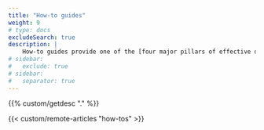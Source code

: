 ```yaml
---
title: "How-to guides"
weight: 9
# type: docs
excludeSearch: true
description: |
    How-to guides provide one of the [four major pillars of effective documentation](https://docs.divio.com/documentation-system/how-to-guides/). With these "goal-oriented" articles there is one objective -- to take you, the user, from some beginning experience with Upsun to now solve a specific problem.
# sidebar:
#   exclude: true
# sidebar:
#   separator: true
---
```


<div class="hx-mt-6 hx-mb-6">
{{% custom/getdesc "." %}}
</div>

{{< custom/remote-articles "how-tos" >}}

